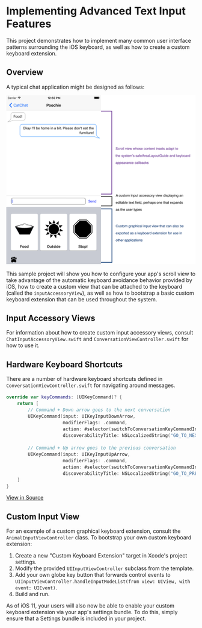 # Implementing Advanced Text Input Features

This project demonstrates how to implement many common user interface patterns surrounding the iOS keyboard, as well as how to create a custom keyboard extension.


## Overview

A typical chat application might be designed as follows:

![](Documentation/overview.png)

This sample project will show you how to configure your app's scroll view to take advantage of the automatic keyboard avoidance behavior provided by iOS, how to create a custom view that can be attached to the keyboard (called the `inputAccessoryView`), as well as how to bootstrap a basic custom keyboard extension that can be used throughout the system.


## Input Accessory Views

For information about how to create custom input accessory views, consult `ChatInputAccessoryView.swift` and `ConversationViewController.swift` for how to use it.


## Hardware Keyboard Shortcuts

There are a number of hardware keyboard shortcuts defined in `ConversationViewController.swift` for navigating around messages.

``` swift
override var keyCommands: [UIKeyCommand]? {
    return [
        // Command + Down arrow goes to the next conversation
        UIKeyCommand(input: UIKeyInputDownArrow,
                     modifierFlags: .command,
                     action: #selector(switchToConversationKeyCommandInvoked(sender:)),
                     discoverabilityTitle: NSLocalizedString("GO_TO_NEXT_CONVERSATION", comment: "")),

        // Command + Up arrow goes to the previous conversation
        UIKeyCommand(input: UIKeyInputUpArrow,
                     modifierFlags: .command,
                     action: #selector(switchToConversationKeyCommandInvoked(sender:)),
                     discoverabilityTitle: NSLocalizedString("GO_TO_PREV_CONVERSATION", comment: ""))
    ]
}
```
[View in Source](x-source-tag://keycommands)


## Custom Input View

For an example of a custom graphical keyboard extension, consult the `AnimalInputViewController` class. To bootstrap your own custom keyboard extension:

1. Create a new "Custom Keyboard Extension" target in Xcode's project settings.
2. Modify the provided `UIInputViewController` subclass from the template.
3. Add your own globe key button that forwards control events to `UIInputViewController.handleInputModeList(from view: UIView, with event: UIEvent)`.
4. Build and run.

As of iOS 11, your users will also now be able to enable your custom keyboard extension via your app's settings bundle. To do this, simply ensure that a Settings bundle is included in your project.
